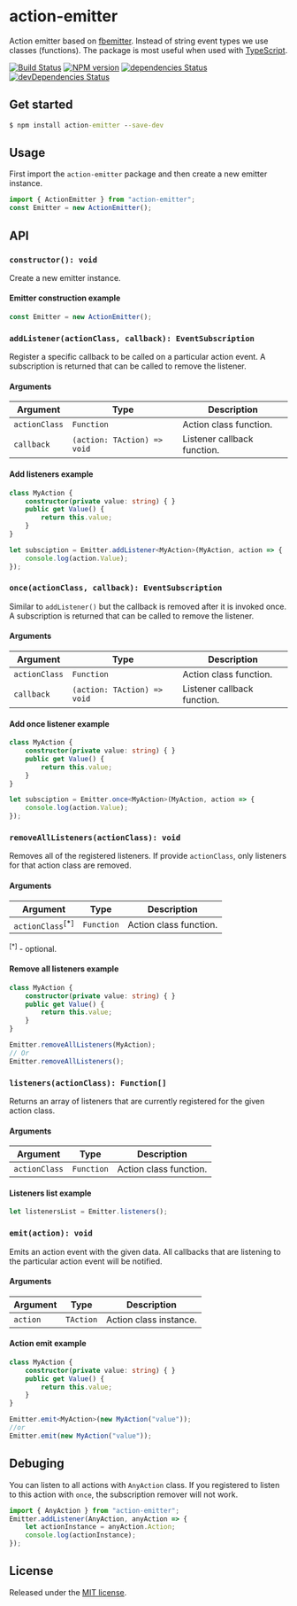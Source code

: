 # action-emitter
Action emitter based on [fbemitter](https://github.com/facebook/emitter). Instead of string event types we use classes (functions).
The package is most useful when used with [TypeScript](http://typescriptlang.org).

[![Build Status](https://travis-ci.org/SimplrJS/action-emitter.svg?branch=master)](https://travis-ci.org/SimplrJS/action-emitter)
[![NPM version](http://img.shields.io/npm/v/action-emitter.svg)](https://www.npmjs.com/package/action-emitter) [![dependencies Status](https://david-dm.org/simplrjs/action-emitter/status.svg)](https://david-dm.org/simplrjs/action-emitter) [![devDependencies Status](https://david-dm.org/simplrjs/action-emitter/dev-status.svg)](https://david-dm.org/simplrjs/action-emitter?type=dev)


## Get started
```cmd
$ npm install action-emitter --save-dev
```

## Usage
First import the `action-emitter` package and then create a new emitter instance.
```ts
import { ActionEmitter } from "action-emitter";
const Emitter = new ActionEmitter();
```


## API

### `constructor(): void`
Create a new emitter instance.

#### Emitter construction example
```ts
const Emitter = new ActionEmitter();
```

### `addListener(actionClass, callback): EventSubscription`
Register a specific callback to be called on a particular action event. A subscription is returned that can be called to remove the listener.

#### Arguments
| Argument      | Type                        | Description                 |
|---------------|-----------------------------|-----------------------------|
| `actionClass` | `Function`                  | Action class function.      |
| `callback`    | `(action: TAction) => void` | Listener callback function. |


#### Add listeners example
```ts
class MyAction {
    constructor(private value: string) { }
    public get Value() {
        return this.value;
    }
}

let subsciption = Emitter.addListener<MyAction>(MyAction, action => {
    console.log(action.Value);
});
```


### `once(actionClass, callback): EventSubscription`
Similar to `addListener()` but the callback is removed after it is invoked once. A subscription is returned that can be called to remove the listener.

#### Arguments
| Argument      | Type                        | Description                 |
|---------------|-----------------------------|-----------------------------|
| `actionClass` | `Function`                  | Action class function.      |
| `callback`    | `(action: TAction) => void` | Listener callback function. |

#### Add once listener example
```ts
class MyAction {
    constructor(private value: string) { }
    public get Value() {
        return this.value;
    }
}

let subsciption = Emitter.once<MyAction>(MyAction, action => {
    console.log(action.Value);
});
```


### `removeAllListeners(actionClass): void`
Removes all of the registered listeners. If provide `actionClass`, only listeners for that action class are removed.

#### Arguments
| Argument                    | Type        | Description                 |
|-----------------------------|-------------|-----------------------------|
| `actionClass`<sup>[*]</sup> | `Function`  | Action class function.      |

<sup>[*]</sup> - optional.

#### Remove all listeners example
```ts
class MyAction {
    constructor(private value: string) { }
    public get Value() {
        return this.value;
    }
}

Emitter.removeAllListeners(MyAction);
// Or
Emitter.removeAllListeners();
```


### `listeners(actionClass): Function[]`
Returns an array of listeners that are currently registered for the given action class.

#### Arguments
| Argument      | Type       | Description                 |
|---------------|------------|-----------------------------|
| `actionClass` | `Function` | Action class function.      |


#### Listeners list example
```ts
let listenersList = Emitter.listeners();
```


### `emit(action): void`
Emits an action event with the given data. All callbacks that are listening to the particular action event will be notified.

#### Arguments
| Argument      | Type      | Description                 |
|---------------|-----------|-----------------------------|
| `action`      | `TAction` | Action class instance.      |


#### Action emit example
```ts
class MyAction {
    constructor(private value: string) { }
    public get Value() {
        return this.value;
    }
}

Emitter.emit<MyAction>(new MyAction("value"));
//or 
Emitter.emit(new MyAction("value"));
```

## Debuging
You can listen to all actions with `AnyAction` class. If you registered to listen to this action with `once`, the subscription remover will not work.
```ts
import { AnyAction } from "action-emitter";
Emitter.addListener(AnyAction, anyAction => {
    let actionInstance = anyAction.Action;
    console.log(actionInstance);
});
```


## License
Released under the [MIT license](LICENSE).
